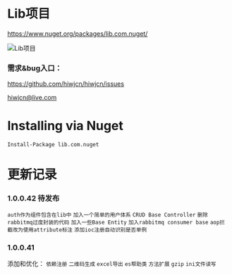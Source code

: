 # Lib项目
https://www.nuget.org/packages/lib.com.nuget/

![Lib项目](http://hiwjcn.qiniudn.com/tools.png)

### 需求&bug入口：
https://github.com/hiwjcn/hiwjcn/issues

hiwjcn@live.com

# Installing via Nuget

    Install-Package lib.com.nuget

# 更新记录

### 1.0.0.42 待发布
`auth作为组件包含在lib中` `加入一个简单的用户体系` `CRUD Base Controller` 
`删除rabbitmq过度封装的代码` `加入一些Base Entity` `加入rabbitmq consumer base`
`aop拦截改为使用attribute标注` `添加ioc注册自动识别是否单例`

### 1.0.0.41
添加和优化： `依赖注册` `二维码生成` `excel导出` `es帮助类` `方法扩展` `gzip` `ini文件读写`
